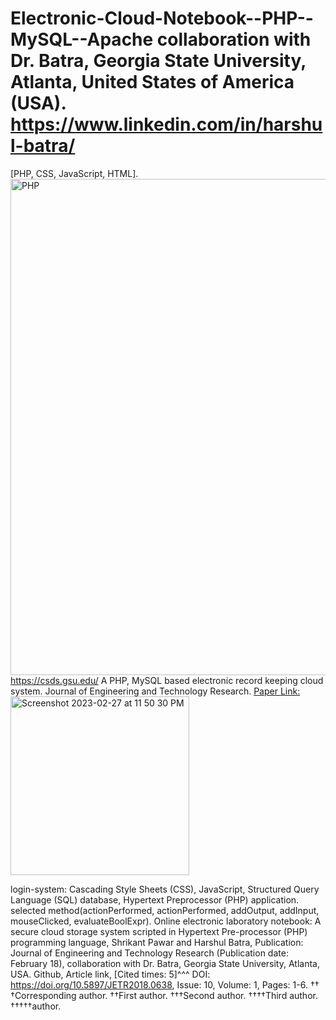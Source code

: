 # Electronic-Cloud-Notebook--PHP--MySQL--Apache collaboration with Dr. Batra, Georgia State University, Atlanta, United States of America (USA). https://www.linkedin.com/in/harshul-batra/
[PHP, CSS, JavaScript, HTML].
<img width="794" alt="PHP" src="https://github.com/spawar2/Electronic-Cloud-Notebook--PHP--MySQL--Apache/assets/25118302/e853ca5f-2dfa-4cd5-8116-aa6af1a90922">
https://csds.gsu.edu/
A PHP, MySQL based electronic record keeping cloud system.
Journal of Engineering and Technology Research. [Paper Link:](https://academicjournals.org/journal/JETR/article-abstract/3E747E956778)
<img width="286" alt="Screenshot 2023-02-27 at 11 50 30 PM" src="https://user-images.githubusercontent.com/25118302/221758569-b7857eb5-e69b-4be3-aa38-daba47c2ece1.png">

login-system: Cascading Style Sheets (CSS), JavaScript, Structured Query Language (SQL) database, Hypertext Preprocessor (PHP) application.
selected method(actionPerformed, actionPerformed, addOutput, addInput, mouseClicked, evaluateBoolExpr).
Online electronic laboratory notebook: A secure cloud storage system scripted in Hypertext Pre-processor (PHP) programming language, Shrikant Pawar and Harshul Batra, Publication: Journal of Engineering and Technology Research (Publication date: February 18), collaboration with Dr. Batra, Georgia State University, Atlanta, USA. Github, Article link, [Cited times: 5]^^^ DOI: https://doi.org/10.5897/JETR2018.0638, Issue: 10, Volume: 1, Pages: 1-6.
††
†Corresponding author. ††First author. †††Second author. ††††Third author. †††††author.
